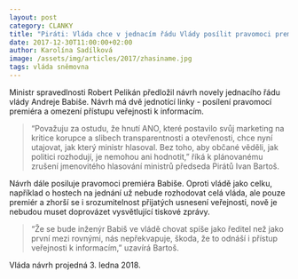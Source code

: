 ```yaml
---
layout: post
category: CLANKY
title: "Piráti: Vláda chce v jednacím řádu Vlády posílit pravomoci premiéra a omezit přístup veřejnosti k informacím"
date: 2017-12-30T11:00:00+02:00
author: Karolína Sadílková
image: /assets/img/articles/2017/zhasiname.jpg
tags: vláda sněmovna
---
```


Ministr spravedlnosti Robert Pelikán předložil návrh novely jednacího řádu vlády Andreje Babiše.
Návrh má dvě jednotící linky - posílení pravomocí premiéra a omezení přístupu veřejnosti k informacím.

> “Považuju za ostudu, že hnutí ANO, které postavilo svůj marketing na kritice
> korupce a slibech transparentnosti a otevřenosti, chce nyní utajovat, jak který
> ministr hlasoval. Bez toho, aby občané věděli, jak politici rozhodují, je nemohou
> ani hodnotit,” říká k plánovanému zrušení jmenovitého hlasování ministrů předseda Pirátů Ivan Bartoš.

Návrh dále posiluje pravomoci premiéra Babiše. Oproti vládě jako celku, například
o hostech na jednání už nebude rozhodovat celá vláda, ale pouze premiér a zhorší
se i srozumitelnost přijatých usnesení veřejnosti, nově je nebudou muset doprovázet
vysvětlující tiskové zprávy.

> “Že se bude inženýr Babiš ve vládě chovat spíše jako ředitel než jako první mezi
> rovnými, nás nepřekvapuje, škoda, že to odnáší i přístup veřejnosti k informacím,” uzavírá Bartoš.

Vláda návrh projedná 3. ledna 2018.
